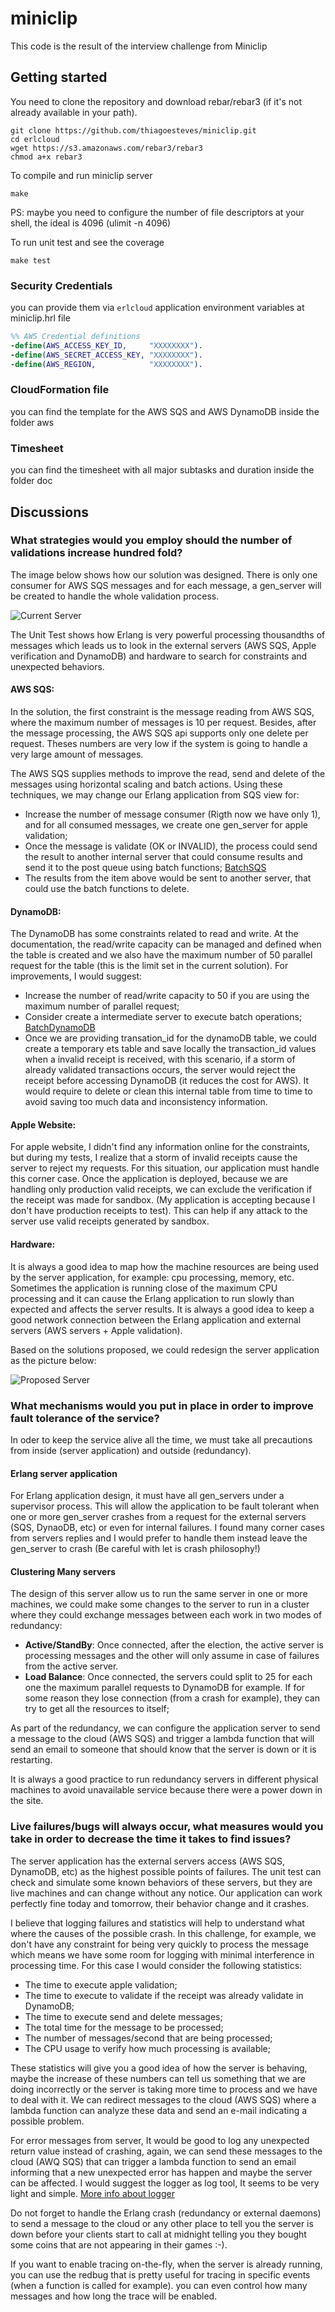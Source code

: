 # miniclip
This code is the result of the interview challenge from Miniclip

## Getting started ##
You need to clone the repository and download rebar/rebar3 (if it's not already available in your path).
```
git clone https://github.com/thiagoesteves/miniclip.git
cd erlcloud
wget https://s3.amazonaws.com/rebar3/rebar3
chmod a+x rebar3
```
To compile and run miniclip server
```
make
```
PS: maybe you need to configure the number of file descriptors at your shell, the ideal is 4096 (ulimit -n 4096)

To run unit test and see the coverage
```
make test
```

### Security Credentials

you can provide them via `erlcloud` application environment variables at miniclip.hrl file
```erlang
%% AWS Credential definitions
-define(AWS_ACCESS_KEY_ID,     "XXXXXXXX").
-define(AWS_SECRET_ACCESS_KEY, "XXXXXXXX").
-define(AWS_REGION,            "XXXXXXXX").
```
### CloudFormation file

you can find the template for the AWS SQS and AWS DynamoDB inside the folder aws

### Timesheet

you can find the timesheet with all major subtasks and duration inside the folder doc

## Discussions

### What strategies would you employ should the number of validations increase hundred fold?

The image below shows how our solution was designed. There is only one consumer for AWS SQS messages and for each message, a gen_server will be created to handle the whole validation process.

![Current Server](/doc/current_server.png)

The Unit Test shows how Erlang is very powerful processing thousandths of messages which leads us to look
in the external servers (AWS SQS, Apple verification and DynamoDB) and hardware to search for constraints and unexpected behaviors.

#### AWS SQS:
In the solution, the first constraint is the message reading from AWS SQS, where the maximum number of messages
is 10 per request. Besides, after the message processing, the AWS SQS api supports only one delete per request. Theses numbers
are very low if the system is going to handle a very large amount of messages.

The AWS SQS supplies methods to improve the read, send and delete of the messages using horizontal scaling and batch actions.
Using these techniques, we may change our Erlang application from SQS view for:

 * Increase the number of message consumer (Rigth now we have only 1), and for all consumed messages, we create one gen_server for apple validation;
 * Once the message is validate (OK or INVALID), the process could send the result to another internal server that could consume results and send it to the post queue using batch functions; [BatchSQS](https://docs.aws.amazon.com/AWSSimpleQueueService/latest/SQSDeveloperGuide/sqs-throughput-horizontal-scaling-and-batching.html)
 * The results from the item above would be sent to another server, that could use the batch functions to delete.

#### DynamoDB:

The DynamoDB has some constraints related to read and write. At the documentation, the read/write capacity can be managed and defined when the table is created and
we also have the maximum number of 50 parallel request for the table (this is the limit set in the current solution). For improvements, I would suggest:

 * Increase the number of read/write capacity to 50 if you are using the maximum number of parallel request;
 * Consider create a intermediate server to execute batch operations; [BatchDynamoDB](https://docs.aws.amazon.com/amazondynamodb/latest/APIReference/API_BatchWriteItem.html)
 * Once we are providing transation_id for the dynamoDB table, we could create a temporary ets table and save locally the transaction_id values when a invalid receipt is received, with this scenario,
if a storm of already validated transactions occurs, the server would reject the receipt before accessing DynamoDB (it reduces the cost for AWS). It would require to delete or clean this internal table from time to time to avoid
saving too much data and inconsistency information.

#### Apple Website:

For apple website, I didn't find any information online for the constraints, but during my tests, I realize that a storm of invalid receipts cause the server to reject my requests. For this situation,
our application must handle this corner case. Once the application is deployed, because we are handling only production valid receipts, we can exclude the verification if the receipt was made for sandbox.
(My application is accepting because I don't have production receipts to test). This can help if any attack to the server use valid receipts generated by sandbox.

#### Hardware:
It is always a good idea to map how the machine resources are being used by the server application, for example: cpu processing, memory, etc. Sometimes the application is running close of the maximum CPU processing and it can cause
the Erlang application to run slowly than expected and affects the server results. It is always a good idea to keep a good network connection between the Erlang application and external servers (AWS servers + Apple validation).

Based on the solutions proposed, we could redesign the server application as the picture below:

![Proposed Server](/doc/proposed_server.png)

### What mechanisms would you put in place in order to improve fault tolerance of the service?

In oder to keep the service alive all the time, we must take all precautions from inside (server application) and outside (redundancy).

#### Erlang server application

For Erlang application design, it must have all gen_servers under a supervisor process. This will allow the application to be fault tolerant when one or more
gen_server crashes from a request for the external servers (SQS, DynaoDB, etc) or even for internal failures. I found many corner cases from servers replies and I would prefer to handle them
instead leave the gen_server to crash (Be careful with let is crash philosophy!)

#### Clustering Many servers

The design of this server allow us to run the same server in one or more machines, we could make some changes to the server to run in a cluster where they could exchange messages
between each work in two modes of redundancy:

 * __Active/StandBy__: Once connected, after the election, the active server is processing messages and the other will only assume in case of failures from the active server.
 * __Load Balance__: Once connected, the servers could split to 25 for each one the maximum parallel requests to DynamoDB for example. If for some reason they lose connection (from a crash for example),
 they can try to get all the resources to itself;

As part of the redundancy, we can configure the application server to send a message to the cloud (AWS SQS) and trigger a lambda function that will send an email to someone that should know that the server
is down or it is restarting.

It is always a good practice to run redundancy servers in different physical machines to avoid unavailable service because there were a power down in the site.

### Live failures/bugs will always occur, what measures would you take in order to decrease the time it takes to find issues?

The server application has the external servers access (AWS SQS, DynamoDB, etc) as the highest possible points of failures. The unit test can check and simulate
some known behaviors of these servers, but they are live machines and can change without any notice. Our application can work perfectly
fine today and tomorrow, their behavior change and it crashes.

I believe that logging failures and statistics will help to understand what where the causes of the possible crash. In this challenge, for example, we don't have any
constraint for being very quickly to process the message which means we have some room for logging with minimal interference in processing time. For this case I would
consider the following statistics:

 * The time to execute apple validation;
 * The time to execute to validate if the receipt was already validate in DynamoDB;
 * The time to execute send and delete messages;
 * The total time for the message to be processed;
 * The number of messages/second that are being processed;
 * The CPU usage to verify how much processing is available;

These statistics will give you a good idea of how the server is behaving, maybe the increase of these numbers can tell us something that we are doing incorrectly or the server
is taking more time to process and we have to deal with it. We can redirect messages to the cloud (AWS SQS) where a lambda function can analyze these data and send an e-mail
indicating a possible problem.

For error messages from server, It would be good to log any unexpected return value instead of crashing, again, we can send these messages to the cloud (AWQ SQS) that can trigger
a lambda function to send an email informing that a new unexpected error has happen and maybe the server can be affected. I would suggest the logger as log tool, It seems to
be very light and simple. [More info about logger](https://ferd.ca/erlang-otp-21-s-new-logger.html)

Do not forget to handle the Erlang crash (redundancy or external daemons) to send a message to the cloud or any other place to tell you the server is down before your clients start to call at midnight telling you
they bought some coins that are not appearing in their games :-).

If you want to enable tracing on-the-fly, when the server is already running, you can use the redbug that is pretty useful for tracing in specific events (when a function is called for example). you can even
control how many messages and how long the trace will be enabled.
